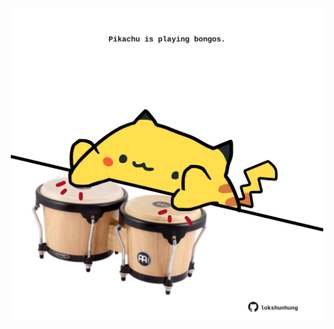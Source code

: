 <!-- built at 20/09/2024, 17:00:36 UTC -->
<p align="center">
  <img width="500" height="500" src="./ReadmeImage.svg">
</p>
